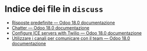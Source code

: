 # Indice dei file in `discuss`

- [Risposte predefinite — Odoo 18.0 documentazione](./canned_responses.md)
- [Chatter — Odoo 18.0 documentazione](./chatter.md)
- [Configure ICE servers with Twilio — Odoo 18.0 documentazione](./ice_servers.md)
- [Utilizzare i canali per comunicare con il team — Odoo 18.0 documentazione](./team_communication.md)
